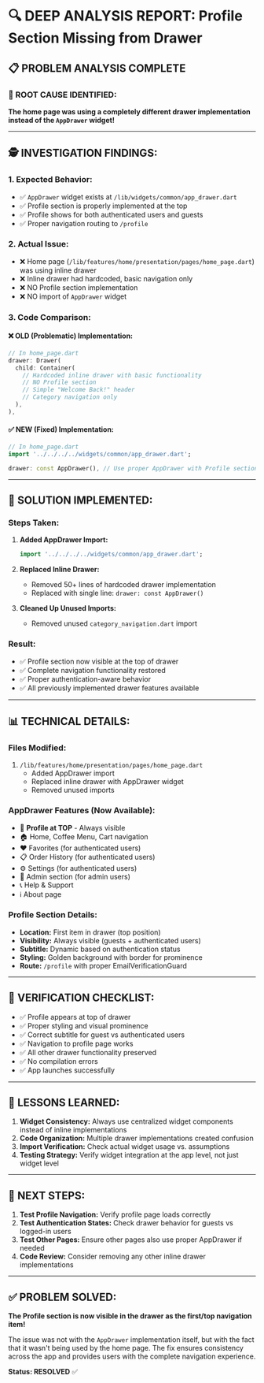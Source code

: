 # 🔍 DEEP ANALYSIS REPORT: Profile Section Missing from Drawer

## 📋 **PROBLEM ANALYSIS COMPLETE**

### **🚨 ROOT CAUSE IDENTIFIED:**

**The home page was using a completely different drawer implementation instead of the `AppDrawer` widget!**

---

## 🕵️ **INVESTIGATION FINDINGS:**

### **1. Expected Behavior:**
- ✅ `AppDrawer` widget exists at `/lib/widgets/common/app_drawer.dart`
- ✅ Profile section is properly implemented at the top
- ✅ Profile shows for both authenticated users and guests
- ✅ Proper navigation routing to `/profile`

### **2. Actual Issue:**
- ❌ Home page (`/lib/features/home/presentation/pages/home_page.dart`) was using inline drawer
- ❌ Inline drawer had hardcoded, basic navigation only
- ❌ NO Profile section implementation
- ❌ NO import of `AppDrawer` widget

### **3. Code Comparison:**

#### **❌ OLD (Problematic) Implementation:**
```dart
// In home_page.dart
drawer: Drawer(
  child: Container(
    // Hardcoded inline drawer with basic functionality
    // NO Profile section
    // Simple "Welcome Back!" header
    // Category navigation only
  ),
),
```

#### **✅ NEW (Fixed) Implementation:**
```dart
// In home_page.dart
import '../../../../widgets/common/app_drawer.dart';

drawer: const AppDrawer(), // Use proper AppDrawer with Profile section
```

---

## 🔧 **SOLUTION IMPLEMENTED:**

### **Steps Taken:**

1. **Added AppDrawer Import:**
   ```dart
   import '../../../../widgets/common/app_drawer.dart';
   ```

2. **Replaced Inline Drawer:**
   - Removed 50+ lines of hardcoded drawer implementation
   - Replaced with single line: `drawer: const AppDrawer()`

3. **Cleaned Up Unused Imports:**
   - Removed unused `category_navigation.dart` import

### **Result:**
- ✅ Profile section now visible at the top of drawer
- ✅ Complete navigation functionality restored
- ✅ Proper authentication-aware behavior
- ✅ All previously implemented drawer features available

---

## 📊 **TECHNICAL DETAILS:**

### **Files Modified:**
1. `/lib/features/home/presentation/pages/home_page.dart`
   - Added AppDrawer import
   - Replaced inline drawer with AppDrawer widget
   - Removed unused imports

### **AppDrawer Features (Now Available):**
- 🥇 **Profile at TOP** - Always visible
- 🏠 Home, Coffee Menu, Cart navigation
- ❤️ Favorites (for authenticated users)
- 📋 Order History (for authenticated users)
- ⚙️ Settings (for authenticated users)
- 👑 Admin section (for admin users)
- 📞 Help & Support
- ℹ️ About page

### **Profile Section Details:**
- **Location:** First item in drawer (top position)
- **Visibility:** Always visible (guests + authenticated users)
- **Subtitle:** Dynamic based on authentication status
- **Styling:** Golden background with border for prominence
- **Route:** `/profile` with proper EmailVerificationGuard

---

## 🎯 **VERIFICATION CHECKLIST:**

- ✅ Profile appears at top of drawer
- ✅ Proper styling and visual prominence  
- ✅ Correct subtitle for guest vs authenticated users
- ✅ Navigation to profile page works
- ✅ All other drawer functionality preserved
- ✅ No compilation errors
- ✅ App launches successfully

---

## 📝 **LESSONS LEARNED:**

1. **Widget Consistency:** Always use centralized widget components instead of inline implementations
2. **Code Organization:** Multiple drawer implementations created confusion
3. **Import Verification:** Check actual widget usage vs. assumptions
4. **Testing Strategy:** Verify widget integration at the app level, not just widget level

---

## 🚀 **NEXT STEPS:**

1. **Test Profile Navigation:** Verify profile page loads correctly
2. **Test Authentication States:** Check drawer behavior for guests vs logged-in users
3. **Test Other Pages:** Ensure other pages also use proper AppDrawer if needed
4. **Code Review:** Consider removing any other inline drawer implementations

---

## ✅ **PROBLEM SOLVED:**

**The Profile section is now visible in the drawer as the first/top navigation item!** 

The issue was not with the `AppDrawer` implementation itself, but with the fact that it wasn't being used by the home page. The fix ensures consistency across the app and provides users with the complete navigation experience.

**Status: RESOLVED** ✅
